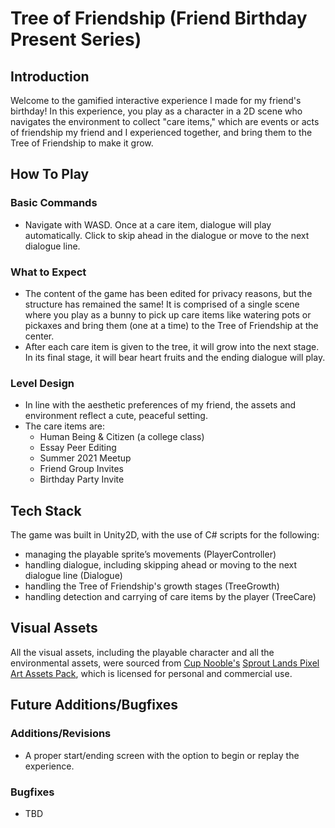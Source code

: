 # Tree of Friendship (Friend Birthday Present Series)

## Introduction
Welcome to the gamified interactive experience I made for my friend's birthday! In this experience, you play as a character in a 2D scene who navigates the environment to collect "care items," which are events or acts of friendship my friend and I experienced together, and bring them to the Tree of Friendship to make it grow.

## How To Play
### Basic Commands
- Navigate with WASD. Once at a care item, dialogue will play automatically. Click to skip ahead in the dialogue or move to the next dialogue line.
  
### What to Expect
- The content of the game has been edited for privacy reasons, but the structure has remained the same! It is comprised of a single scene where you play as a bunny to pick up care items like watering pots or pickaxes and bring them (one at a time) to the Tree of Friendship at the center.
- After each care item is given to the tree, it will grow into the next stage. In its final stage, it will bear heart fruits and the ending dialogue will play.

### Level Design
- In line with the aesthetic preferences of my friend, the assets and environment reflect a cute, peaceful setting.
- The care items are:
  - Human Being & Citizen (a college class)
  - Essay Peer Editing
  - Summer 2021 Meetup
  - Friend Group Invites
  - Birthday Party Invite

## Tech Stack
The game was built in Unity2D, with the use of C# scripts for the following:
- managing the playable sprite’s movements (PlayerController)
- handling dialogue, including skipping ahead or moving to the next dialogue line (Dialogue)
- handling the Tree of Friendship's growth stages (TreeGrowth)
- handling detection and carrying of care items by the player (TreeCare)

## Visual Assets
All the visual assets, including the playable character and all the environmental assets, were sourced from [Cup Nooble's](https://cupnooble.itch.io/) [Sprout Lands Pixel Art Assets Pack](https://cupnooble.itch.io/sprout-lands-asset-pack), which is licensed for personal and commercial use.
  
## Future Additions/Bugfixes
### Additions/Revisions
- A proper start/ending screen with the option to begin or replay the experience.

### Bugfixes
- TBD

